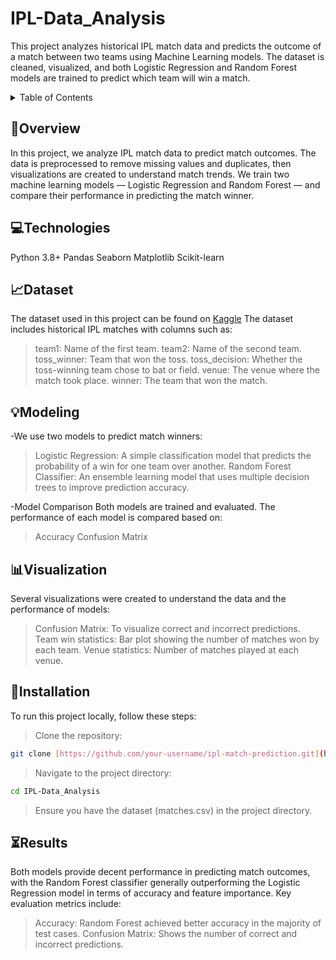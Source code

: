 # IPL-Data_Analysis
This project analyzes historical IPL match data and predicts the outcome of a match between two teams using Machine Learning models. The dataset is cleaned, visualized, and both Logistic Regression and Random Forest models are trained to predict which team will win a match.

<details>
<summary>Table of Contents</summary>

- [Overview](#Overview)
- [Technologies](#Technologies)
- [Dataset](#Dataset)
- [Modeling](#Modeling)
- [Visualization](#visualization)
- [Installation](#Installation)
- [Results](#results)

</details>


## 📑Overview
In this project, we analyze IPL match data to predict match outcomes. The data is preprocessed to remove missing values and duplicates, then visualizations are created to understand match trends. We train two machine learning models — Logistic Regression and Random Forest — and compare their performance in predicting the match winner.

## 💻Technologies
Python 3.8+
Pandas
Seaborn
Matplotlib
Scikit-learn

## 📈Dataset
The dataset used in this project can be found on [Kaggle](https://www.kaggle.com/) 
The dataset includes historical IPL matches with columns such as:
> team1: Name of the first team.
> team2: Name of the second team.
> toss_winner: Team that won the toss.
> toss_decision: Whether the toss-winning team chose to bat or field.
> venue: The venue where the match took place.
> winner: The team that won the match.

## 💡Modeling
-We use two models to predict match winners:
> Logistic Regression: A simple classification model that predicts the probability of a win for one team over another.
> Random Forest Classifier: An ensemble learning model that uses multiple decision trees to improve prediction accuracy.

-Model Comparison
Both models are trained and evaluated. The performance of each model is compared based on:
> Accuracy
> Confusion Matrix

## 📊Visualization
Several visualizations were created to understand the data and the performance of models:
>Confusion Matrix: To visualize correct and incorrect predictions.
>Team win statistics: Bar plot showing the number of matches won by each team.
>Venue statistics: Number of matches played at each venue.

## 📂Installation
To run this project locally, follow these steps:

> Clone the repository:
```bash
git clone [https://github.com/your-username/ipl-match-prediction.git](https://github.com/Chanchal1010/IPL-Data_Analysis)
```
> Navigate to the project directory:
```bash
cd IPL-Data_Analysis
```
> Ensure you have the dataset (matches.csv) in the project directory.

## ⏳Results
Both models provide decent performance in predicting match outcomes, with the Random Forest classifier generally outperforming the Logistic Regression model in terms of accuracy and feature importance.
Key evaluation metrics include:
> Accuracy: Random Forest achieved better accuracy in the majority of test cases.
> Confusion Matrix: Shows the number of correct and incorrect predictions.

